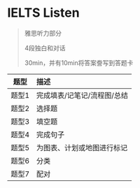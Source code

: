 # IELTS Listen

> 雅思听力部分
> 
> 4段独白和对话
> 
> 30min，并有10min将答案誊写到答题卡

| 题型 | 描述 |
| :---: | :--- |
| 题型1 | 完成填表/记笔记/流程图/总结 |
| 题型2 | 选择题 |
| 题型3 | 填空题 |
| 题型4 | 完成句子 |
| 题型5 | 为图表、计划或地图进行标记 |
| 题型6 | 分类 |
| 题型7 | 配对 |

